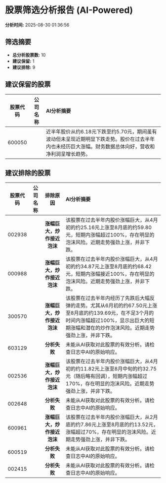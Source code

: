 # 股票筛选分析报告 (AI-Powered)

**分析时间:** 2025-08-30 01:36:56

## 筛选摘要

- **总分析股票数:** 10
- **建议保留:** 1
- **建议排除:** 9

## 建议保留的股票

| 股票代码 | 公司名称 | AI分析摘要 |
|:---:|:---:|:---|
| 600050 |  | 近半年股价从约6.18元下跌至约5.70元，期间虽有波动但未呈现近期明显下跌走势。股价在过去半年内也未经历巨大涨幅。财务数据总体向好，营收和净利润呈增长趋势。 |

## 建议排除的股票

| 股票代码 | 公司名称 | 排除原因 | AI分析摘要 |
|:---:|:---:|:---:|:---|
| 002938 |  | **涨幅巨大，炒作接近泡沫** | 该股票在过去半年内股价涨幅巨大，从4月初的约25.16元上涨至8月底的约59.80元，短期内涨幅超过100%，存在明显的泡沫风险。近期走势强劲上涨，并非下跌。 |
| 000988 |  | **涨幅巨大，炒作接近泡沫** | 该股票在过去半年内股价涨幅巨大，从4月初的约34.87元上涨至8月底的约68.42元，短期内涨幅接近100%，存在明显的泡沫风险。近期走势强劲上涨，并非下跌。 |
| 300570 |  | **涨幅巨大，炒作接近泡沫** | 该股票在过去半年内经历了先跌后大幅反弹的走势。尤其从6月初的约67.50元上涨至8月底的约139.69元，在不足3个月的时间内涨幅超过100%，显示出巨大的短期涨幅和潜在的炒作泡沫风险。近期走势强劲上涨，并非下跌。 |
| 603129 |  | **分析失败** | 未能从AI获取对此股票的有效分析。请检查日志中AI的原始响应。 |
| 002536 |  | **涨幅巨大，炒作接近泡沫** | 该股票在过去半年内股价涨幅巨大，从4月初的约11.82元上涨至8月中旬的约32.75元（随后略有回调），短期内涨幅超过170%，存在明显的泡沫风险。近期走势强劲上涨，并非下跌。 |
| 002648 |  | **分析失败** | 未能从AI获取对此股票的有效分析。请检查日志中AI的原始响应。 |
| 600961 |  | **涨幅巨大，炒作接近泡沫** | 该股票在过去半年内股价涨幅巨大，从2月底的约7.86元上涨至8月底的约13.52元，涨幅超过70%，存在明显的泡沫风险。近期走势强劲上涨，并非下跌。 |
| 600519 |  | **分析失败** | 未能从AI获取对此股票的有效分析。请检查日志中AI的原始响应。 |
| 002415 |  | **分析失败** | 未能从AI获取对此股票的有效分析。请检查日志中AI的原始响应。 |
